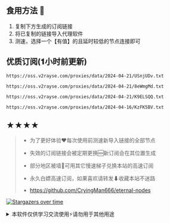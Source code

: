 ## 食用方法 🍖
1. 复制下方生成的订阅链接
2. 将已复制的链接导入代理软件
3. 测速，选择一个【有值】的且延时较低的节点连接即可

## 优质订阅(𝟏小时前更新)
```
https://oss.v2rayse.com/proxies/data/2024-04-21/USnjUDv.txt
```
```
https://oss.v2rayse.com/proxies/data/2024-04-21/8eWmgMd.txt
```
```
https://oss.v2rayse.com/proxies/data/2024-04-21/K9ELSQQ.txt
```
```
https://oss.v2rayse.com/proxies/data/2024-04-16/KzFK5BV.txt
```

## ★★★★
> - 为了更好体验❤️每次使用前测速新导入链接的全部节点
>
> - 失效的订阅链接会被定期更换🆕新订阅会在其位置生成
>
> - 部分地区被墙🚫可用其它慢速梯子兑换本站的高速订阅
>
> - 永久白嫖高速订阅，如果喜欢请转发⬇收藏本站不迷路
>
> - https://github.com/CryingMan666/eternal-nodes

[![Stargazers over time](https://starchart.cc/CryingMan666/eternal-nodes.svg)](https://starchart.cc/CryingMan666/eternal-nodes)
<details>
<summary>本软件仅供学习交流使用⚡️请勿用于其他用途</summary>

[![GitHub stars](https://img.shields.io/github/stars/CryingMan666/eternal-nodes.svg?style=social&label=Stars)](https://github.com/CryingMan666/eternal-nodes/stargazers)
[![GitHub forks](https://img.shields.io/github/forks/CryingMan666/eternal-nodes.svg?style=social&label=Fork)](https://github.com/CryingMan666/eternal-nodes/network/members)
</details>
